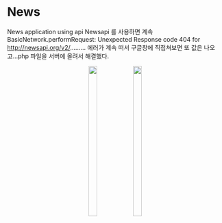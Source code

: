 # News
News application using api
Newsapi 를 사용하면 계속 BasicNetwork.performRequest: Unexpected Response code 404 for http://newsapi.org/v2/......... 
에러가 계속 떠서 구글창에 직접쳐보면 또 값은 나오고...php 파일을 서버에 올려서 해결했다.


<p align="center">
<img src="https://user-images.githubusercontent.com/73155839/109002570-be792500-76e9-11eb-85a1-63f647a9c42e.png" width="20%" height="30%">
<img src="https://user-images.githubusercontent.com/73155839/109002587-c2a54280-76e9-11eb-9231-fc857de38212.png" width="20%" height="30%">
</p>
